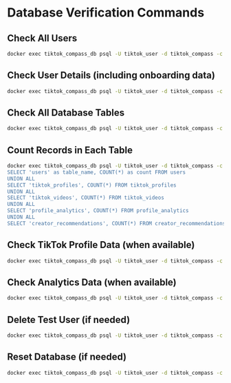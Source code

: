 # Database Verification Commands

## Check All Users
```bash
docker exec tiktok_compass_db psql -U tiktok_user -d tiktok_compass -c "SELECT id, email, name, google_id, tiktok_username, created_at FROM users;"
```

## Check User Details (including onboarding data)
```bash
docker exec tiktok_compass_db psql -U tiktok_user -d tiktok_compass -c "SELECT id, email, name, tiktok_username, offer_description, target_audience FROM users;"
```

## Check All Database Tables
```bash
docker exec tiktok_compass_db psql -U tiktok_user -d tiktok_compass -c "\dt"
```

## Count Records in Each Table
```bash
docker exec tiktok_compass_db psql -U tiktok_user -d tiktok_compass -c "
SELECT 'users' as table_name, COUNT(*) as count FROM users
UNION ALL
SELECT 'tiktok_profiles', COUNT(*) FROM tiktok_profiles
UNION ALL
SELECT 'tiktok_videos', COUNT(*) FROM tiktok_videos
UNION ALL
SELECT 'profile_analytics', COUNT(*) FROM profile_analytics
UNION ALL
SELECT 'creator_recommendations', COUNT(*) FROM creator_recommendations;"
```

## Check TikTok Profile Data (when available)
```bash
docker exec tiktok_compass_db psql -U tiktok_user -d tiktok_compass -c "SELECT * FROM tiktok_profiles;"
```

## Check Analytics Data (when available)
```bash
docker exec tiktok_compass_db psql -U tiktok_user -d tiktok_compass -c "SELECT * FROM profile_analytics;"
```

## Delete Test User (if needed)
```bash
docker exec tiktok_compass_db psql -U tiktok_user -d tiktok_compass -c "DELETE FROM users WHERE email = 'your_email@example.com';"
```

## Reset Database (if needed)
```bash
docker exec tiktok_compass_db psql -U tiktok_user -d tiktok_compass -c "TRUNCATE users, tiktok_profiles, tiktok_videos, profile_analytics, creator_recommendations RESTART IDENTITY CASCADE;"
```
